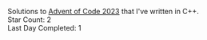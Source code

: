 Solutions to [Advent of Code 2023](https://adventofcode.com/) that I've written in C++.<br />
Star Count: 2<br />
Last Day Completed: 1<br />
